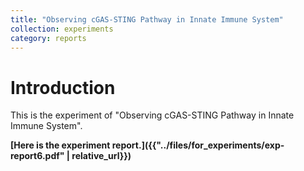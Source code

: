 ```yaml
---
title: "Observing cGAS-STING Pathway in Innate Immune System"
collection: experiments
category: reports
---
```


# Introduction
This is the experiment of "Observing cGAS-STING Pathway in Innate Immune System".

**[Here is the experiment report.]({{"../files/for_experiments/exp-report6.pdf" | relative_url}})**